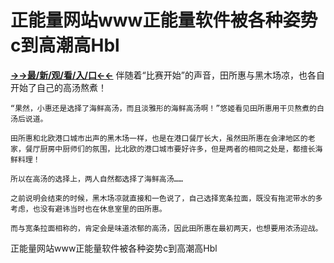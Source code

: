 # 正能量网站www正能量软件被各种姿势c到高潮高Hbl

**<a href="http://www.baidu.com/link?url=7_xtFUWki7hexbSrF9U18DvNUoYAjH8P5i8sQYawypq&wd">→→最/新/观/看/入/口←←</a>** 伴随着“比赛开始”的声音，田所惠与黑木场凉，也各自开始了自己的高汤熬煮！

    “果然，小惠还是选择了海鲜高汤，而且淡雅形的海鲜高汤啊！”悠姬看见田所惠用干贝熬煮的白汤后说道。

    田所惠和北欧港口城市出声的黑木场一样，也是在港口餐厅长大，虽然田所惠在会津地区的老家，餐厅厨房中厨师们的氛围，比北欧的港口城市要好许多，但是两者的相同之处是，都擅长海鲜料理！

    所以在高汤的选择上，两人自然都选择了海鲜高汤……

    之前说明会结束的时候，黑木场凉就直接和一色说了，自己选择宽条拉面，既没有拖泥带水的多考虑，也没有避讳当时也在休息室里的田所惠。

    而与宽条拉面相称的，肯定会是味道浓郁的高汤，因此田所惠在最初两天，也想要用浓汤迎战。

正能量网站www正能量软件被各种姿势c到高潮高Hbl
